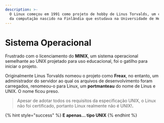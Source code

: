 ```yaml
---
description: >-
  O Linux começou em 1991 como projeto de hobby de Linus Torvalds, um cientista
  da computação nascido na Finlândia que estudava na Universidade de Helsinque.
---
```


# Sistema Operacional

Frustrado com o licenciamento do **MINIX**, um sistema operacional semelhante ao UNIX projetado para uso educacional, foi o gatilho para iniciar o projeto.&#x20;

Originalmente Linus Torvalds nomeou o projeto como **Freax**, no entanto, um administrador do servidor ao qual os arquivos de desenvolvimento foram carregados, renomeou-o para Linux, um **portmanteau** do nome de Linus e UNIX. O nome ficou preso.

> Apesar de adotar todos os requisitos da especificação UNIX, o Linux não foi certificado, portanto Linux realmente não é UNIX!**.**

{% hint style="success" %}
**E apenas... tipo UNIX**
{% endhint %}
